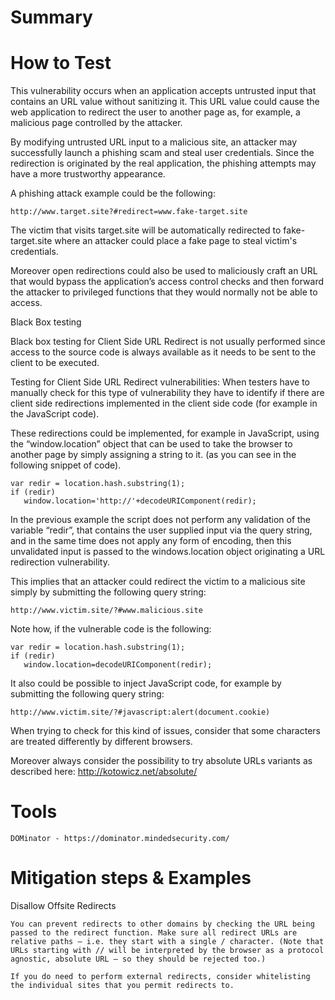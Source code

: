 # Summary



# How to Test

This vulnerability occurs when an application accepts untrusted input that contains an URL value without sanitizing it. This URL value could cause the web application to redirect the user to another page as, for example, a malicious page controlled by the attacker.


By modifying untrusted URL input to a malicious site, an attacker may successfully launch a phishing scam and steal user credentials. Since the redirection is originated by the real application, the phishing attempts may have a more trustworthy appearance.


A phishing attack example could be the following:
~~~~~~~~
http://www.target.site?#redirect=www.fake-target.site 
~~~~~~~~

The victim that visits target.site will be automatically redirected to fake-target.site where an attacker could place a fake page to steal victim's credentials.


Moreover open redirections could also be used to maliciously craft an URL that would bypass the application’s access control checks and then forward the attacker to privileged functions that they would normally not be able to access. 


Black Box testing

Black box testing for Client Side URL Redirect is not usually performed since access to the source code is always available as it needs to be sent to the client to be executed. 


Testing for Client Side URL Redirect vulnerabilities:
When testers have to manually check for this type of vulnerability they have to identify if there are client side redirections implemented in the client side code (for example in the JavaScript code).

These redirections could be implemented, for example in JavaScript, using the “window.location” object that can be used to take the browser to another page by simply assigning a string to it. (as you can see in the following snippet of code).
~~~~~~~~
var redir = location.hash.substring(1); 
if (redir) 
   window.location='http://'+decodeURIComponent(redir); 
~~~~~~~~

In the previous example the script does not perform any validation of the variable “redir”, that contains the user supplied input via the query string, and in the same time does not apply any form of encoding, then this unvalidated input is passed to the windows.location object originating a URL redirection vulnerability.


This implies that an attacker could redirect the victim to a malicious site simply by submitting the following query string:
~~~~~~~~
http://www.victim.site/?#www.malicious.site
~~~~~~~~

Note how, if the vulnerable code is the following:
~~~~~~~~
var redir = location.hash.substring(1); 
if (redir) 
   window.location=decodeURIComponent(redir); 
~~~~~~~~

It also could be possible to inject JavaScript code, for example by submitting the following query string:
~~~~~~~~
http://www.victim.site/?#javascript:alert(document.cookie)
~~~~~~~~
When trying to check for this kind of issues, consider that some characters are treated differently by different browsers.

Moreover always consider the possibility to try absolute URLs variants as described here: http://kotowicz.net/absolute/


# Tools

    DOMinator - https://dominator.mindedsecurity.com/

# Mitigation steps & Examples 

Disallow Offsite Redirects
~~~ 
You can prevent redirects to other domains by checking the URL being passed to the redirect function. Make sure all redirect URLs are relative paths – i.e. they start with a single / character. (Note that URLs starting with // will be interpreted by the browser as a protocol agnostic, absolute URL – so they should be rejected too.)

If you do need to perform external redirects, consider whitelisting the individual sites that you permit redirects to.
~~~ 


